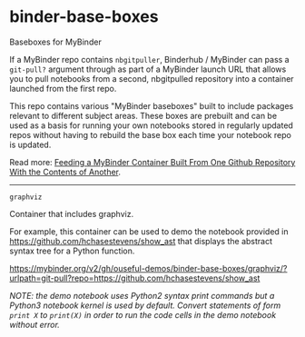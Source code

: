 # binder-base-boxes
Baseboxes for MyBinder

If a MyBinder repo contains `nbgitpuller`, Binderhub / MyBinder can pass a `git-pull?` argument through as part of a MyBinder launch URL that allows you to pull notebooks from a second, nbgitpulled repository into a container launched from the first repo.

This repo contains various "MyBinder baseboxes" built to include packages relevant to different subject areas. These boxes are prebuilt and can be used as a basis for running your own notebooks stored in regularly updated repos without having to rebuild the base box each time your notebook repo is updated.

Read more: [Feeding a MyBinder Container Built From One Github Repository With the Contents of Another](https://blog.ouseful.info/2019/05/08/feeding-a-mybinder-container-from-one-github-repository-with-the-contents-of-another/).

---

`graphviz`

Container that includes graphviz.

For example, this container can be used to demo the notebook provided in https://github.com/hchasestevens/show_ast that displays the abstract syntax tree for a Python function.

https://mybinder.org/v2/gh/ouseful-demos/binder-base-boxes/graphviz/?urlpath=git-pull?repo=https://github.com/hchasestevens/show_ast

*NOTE: the demo notebook uses Python2 syntax print commands but a Python3 notebook kernel is used by default. Convert statements of form `print X` to `print(X)` in order to run the code cells in the demo notebook without error.*
